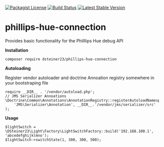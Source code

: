 [![Packagist License](https://poser.pugx.org/barryvdh/laravel-debugbar/license.png)](http://choosealicense.com/licenses/mit/)
[![Build Status](https://travis-ci.org/dsteiner23/phillips-hue-connection.svg?branch=master)](https://travis-ci.org/dsteiner23/phillips-hue-connection)
[![Latest Stable Version](https://poser.pugx.org/dsteiner23/phillips-hue-connection/v/stable)](https://packagist.org/packages/dsteiner23/phillips-hue-connection)

# phillips-hue-connection
Provides basic functionality for the Philllips Hue debug API

__Installation__

````
composer require dsteiner23/phillips-hue-connection
````

__Autoloading__

Register vendor autoloader and doctrine Annoation registry somewhere in your bootstraping file

````
require __DIR__ . '/vendor/autoload.php';
// JMS Serializer Annoations
\Doctrine\Common\Annotations\AnnotationRegistry::registerAutoloadNamespace(
    'JMS\Serializer\Annotation', __DIR__.'/vendor/jms/serializer/src'
);
````

__Usage__

````
$lightSwitch = \DSteiner23\Light\Factory\LightSwitchFactory::build('192.168.100.1', 'abcedefghijklmno');
$lightSwitch->switchState(1, 300, 300, 500);
````
